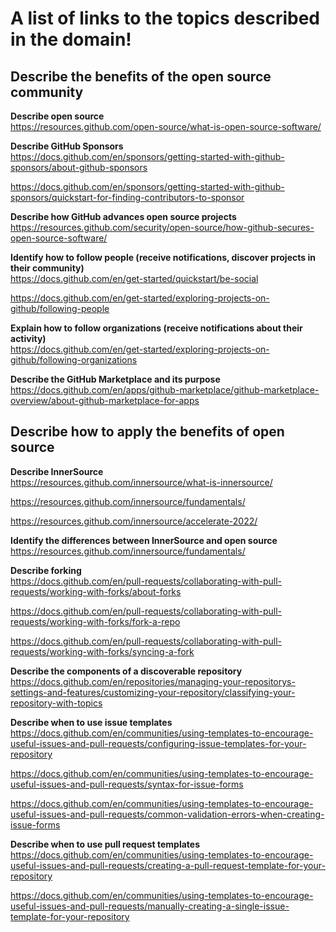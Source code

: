 # A list of links to the topics described in the domain!

## Describe the benefits of the open source community

**Describe open source**  
https://resources.github.com/open-source/what-is-open-source-software/

**Describe GitHub Sponsors**  
https://docs.github.com/en/sponsors/getting-started-with-github-sponsors/about-github-sponsors

https://docs.github.com/en/sponsors/getting-started-with-github-sponsors/quickstart-for-finding-contributors-to-sponsor

**Describe how GitHub advances open source projects**  
https://resources.github.com/security/open-source/how-github-secures-open-source-software/

**Identify how to follow people (receive notifications, discover projects in their community)**  
https://docs.github.com/en/get-started/quickstart/be-social

https://docs.github.com/en/get-started/exploring-projects-on-github/following-people

**Explain how to follow organizations (receive notifications about their activity)**  
https://docs.github.com/en/get-started/exploring-projects-on-github/following-organizations

**Describe the GitHub Marketplace and its purpose**  
https://docs.github.com/en/apps/github-marketplace/github-marketplace-overview/about-github-marketplace-for-apps

## Describe how to apply the benefits of open source

**Describe InnerSource**  
https://resources.github.com/innersource/what-is-innersource/

https://resources.github.com/innersource/fundamentals/

https://resources.github.com/innersource/accelerate-2022/

**Identify the differences between InnerSource and open source**  
https://resources.github.com/innersource/fundamentals/

**Describe forking**  
https://docs.github.com/en/pull-requests/collaborating-with-pull-requests/working-with-forks/about-forks

https://docs.github.com/en/pull-requests/collaborating-with-pull-requests/working-with-forks/fork-a-repo

https://docs.github.com/en/pull-requests/collaborating-with-pull-requests/working-with-forks/syncing-a-fork

**Describe the components of a discoverable repository**  
https://docs.github.com/en/repositories/managing-your-repositorys-settings-and-features/customizing-your-repository/classifying-your-repository-with-topics

**Describe when to use issue templates**  
https://docs.github.com/en/communities/using-templates-to-encourage-useful-issues-and-pull-requests/configuring-issue-templates-for-your-repository

https://docs.github.com/en/communities/using-templates-to-encourage-useful-issues-and-pull-requests/syntax-for-issue-forms

https://docs.github.com/en/communities/using-templates-to-encourage-useful-issues-and-pull-requests/common-validation-errors-when-creating-issue-forms

**Describe when to use pull request templates**  
https://docs.github.com/en/communities/using-templates-to-encourage-useful-issues-and-pull-requests/creating-a-pull-request-template-for-your-repository

https://docs.github.com/en/communities/using-templates-to-encourage-useful-issues-and-pull-requests/manually-creating-a-single-issue-template-for-your-repository
